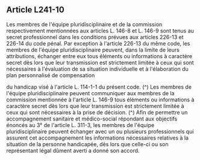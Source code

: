 ## Article L241-10

Les membres de l'équipe pluridisciplinaire et de la commission respectivement mentionnées aux articles
L. 146-8 et L. 146-9 sont tenus au secret professionnel dans les conditions prévues aux articles 226-13
et 226-14 du code pénal. Par exception à l'article 226-13 du même code, les membres de l'équipe
pluridisciplinaire peuvent, dans la limite de leurs attributions, échanger entre eux tous éléments ou
informations à caractère secret dès lors que leur transmission est strictement limitée à ceux qui sont
nécessaires à l'évaluation de sa situation individuelle et à l'élaboration du plan personnalisé de compensation

du handicap visé à l'article L. 114-1-1 du présent code. (^)
Les membres de l'équipe pluridisciplinaire peuvent communiquer aux membres de la commission
mentionnée à l'article L. 146-9 tous éléments ou informations à caractère secret dès lors que leur
transmission est strictement limitée à ceux qui sont nécessaires à la prise de décision. (^)
Afin de permettre un accompagnement sanitaire et médico-social répondant aux objectifs énoncés au 3°
de l'article L. 311-3, les membres de l'équipe pluridisciplinaire peuvent échanger avec un ou plusieurs
professionnels qui assurent cet accompagnement les informations nécessaires relatives à la situation de la
personne handicapée, dès lors que celle-ci ou son représentant légal dûment averti a donné son accord.

